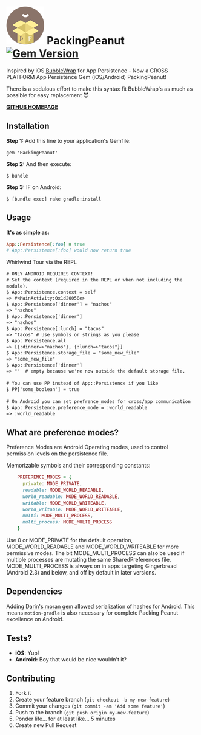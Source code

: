 # ![PackingPeanut Logo](./_art/logo_100.png) PackingPeanut [![Gem Version](https://badge.fury.io/rb/PackingPeanut.svg)](http://badge.fury.io/rb/PackingPeanut)

Inspired by iOS [BubbleWrap](https://github.com/rubymotion/BubbleWrap) for App Persistence - Now a CROSS PLATFORM App Persistence Gem (iOS/Android) PackingPeanut!

There is a sedulous effort to make this syntax fit BubbleWrap's as much as possible for easy replacement :smiling_imp:

[**GITHUB HOMEPAGE**](http://gantman.github.io/PackingPeanut/)

## Installation

**Step 1:** Add this line to your application's Gemfile:

    gem 'PackingPeanut'

**Step 2:** And then execute:

    $ bundle

**Step 3:** IF on Android:

    $ [bundle exec] rake gradle:install

## Usage

**It's as simple as:**
```ruby
App::Persistence[:foo] = true
# App::Persistence[:foo] would now return true
```

Whirlwind Tour via the REPL
```
# ONLY ANDROID REQUIRES CONTEXT!
# Set the context (required in the REPL or when not including the module).
$ App::Persistence.context = self
=> #<MainActivity:0x1d20058e>
$ App::Persistence['dinner'] = "nachos"
=> "nachos"
$ App::Persistence['dinner']
=> "nachos"
$ App::Persistence[:lunch] = "tacos"
=> "tacos" # Use symbols or strings as you please
$ App::Persistence.all
=> [{:dinner=>"nachos"}, {:lunch=>"tacos"}]
$ App::Persistence.storage_file = "some_new_file"
=> "some_new_file"
$ App::Persistence['dinner']
=> ""  # empty because we're now outside the default storage file.

# You can use PP instead of App::Persistence if you like
$ PP['some_boolean'] = true

# On Android you can set prefrence_modes for cross/app communication
$ App::Persistence.preference_mode = :world_readable
=> :world_readable
```

## What are preference modes?

Preference Modes are Android Operating modes, used to control permission levels on the persistence file.

Memorizable symbols and their corresponding constants:
```ruby
    PREFERENCE_MODES = {
      private: MODE_PRIVATE,
      readable: MODE_WORLD_READABLE,
      world_readable: MODE_WORLD_READABLE,
      writable: MODE_WORLD_WRITEABLE,
      world_writable: MODE_WORLD_WRITEABLE,
      multi: MODE_MULTI_PROCESS,
      multi_process: MODE_MULTI_PROCESS
    }
```

Use 0 or MODE_PRIVATE for the default operation, MODE_WORLD_READABLE and MODE_WORLD_WRITEABLE for more permissive modes. The bit MODE_MULTI_PROCESS can also be used if multiple processes are mutating the same SharedPreferences file. MODE_MULTI_PROCESS is always on in apps targeting Gingerbread (Android 2.3) and below, and off by default in later versions.

## Dependencies
Adding [Darin's moran gem](https://github.com/darinwilson/moran) allowed serialization of hashes for Android.  This means `motion-gradle` is also necessary for complete Packing Peanut excellence on Android.

## Tests?

  * **iOS:** Yup!
  * **Android:** Boy that would be nice wouldn't it?

## Contributing

1. Fork it
2. Create your feature branch (`git checkout -b my-new-feature`)
3. Commit your changes (`git commit -am 'Add some feature'`)
4. Push to the branch (`git push origin my-new-feature`)
5. Ponder life... for at least like... 5 minutes
6. Create new Pull Request

